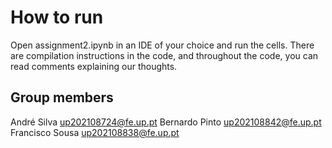 # How to run

Open assignment2.ipynb in an IDE of your choice and run the cells. There are compilation instructions in the code, and throughout the code, you can read comments explaining our thoughts.

## Group members

André Silva up202108724@fe.up.pt
Bernardo Pinto up202108842@fe.up.pt
Francisco Sousa up202108838@fe.up.pt
